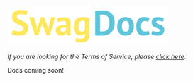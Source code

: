 <link rel="shortcut icon" type="image/x-icon" href="docs/logo.png">

![](https://github.com/Swag-Discord-Bot/Swag-Docs/blob/main/Assets/DocsLogo.png?raw=true)

*If you are looking for the Terms of Service, please [click here](Terms.md).*

Docs coming soon!
